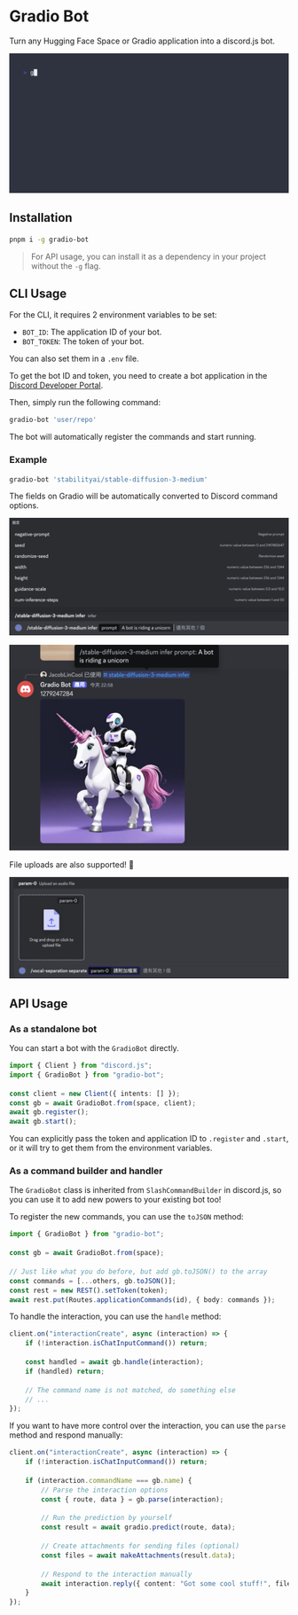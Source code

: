 # Gradio Bot

Turn any Hugging Face Space or Gradio application into a discord.js bot.

![sd-gif](./images/sd.gif)

## Installation

```bash
pnpm i -g gradio-bot
```

> For API usage, you can install it as a dependency in your project without the `-g` flag.

## CLI Usage

For the CLI, it requires 2 environment variables to be set:

-   `BOT_ID`: The application ID of your bot.
-   `BOT_TOKEN`: The token of your bot.

You can also set them in a `.env` file.

To get the bot ID and token, you need to create a bot application in the [Discord Developer Portal](https://discord.com/developers/applications).

Then, simply run the following command:

```bash
gradio-bot 'user/repo'
```

The bot will automatically register the commands and start running.

### Example

```bash
gradio-bot 'stabilityai/stable-diffusion-3-medium'
```

The fields on Gradio will be automatically converted to Discord command options.

![options](./images/options.png)

![sd3](./images/sd3.png)

File uploads are also supported! 🎉

![file](./images/file.png)

## API Usage

### As a standalone bot

You can start a bot with the `GradioBot` directly.

```ts
import { Client } from "discord.js";
import { GradioBot } from "gradio-bot";

const client = new Client({ intents: [] });
const gb = await GradioBot.from(space, client);
await gb.register();
await gb.start();
```

You can explicitly pass the token and application ID to `.register` and `.start`, or it will try to get them from the environment variables.

### As a command builder and handler

The `GradioBot` class is inherited from `SlashCommandBuilder` in discord.js, so you can use it to add new powers to your existing bot too!

To register the new commands, you can use the `toJSON` method:

```ts
import { GradioBot } from "gradio-bot";

const gb = await GradioBot.from(space);

// Just like what you do before, but add gb.toJSON() to the array
const commands = [...others, gb.toJSON()];
const rest = new REST().setToken(token);
await rest.put(Routes.applicationCommands(id), { body: commands });
```

To handle the interaction, you can use the `handle` method:

```ts
client.on("interactionCreate", async (interaction) => {
    if (!interaction.isChatInputCommand()) return;

    const handled = await gb.handle(interaction);
    if (handled) return;

    // The command name is not matched, do something else
    // ...
});
```

If you want to have more control over the interaction, you can use the `parse` method and respond manually:

```ts
client.on("interactionCreate", async (interaction) => {
    if (!interaction.isChatInputCommand()) return;

    if (interaction.commandName === gb.name) {
        // Parse the interaction options
        const { route, data } = gb.parse(interaction);

        // Run the prediction by yourself
        const result = await gradio.predict(route, data);

        // Create attachments for sending files (optional)
        const files = await makeAttachments(result.data);

        // Respond to the interaction manually
        await interaction.reply({ content: "Got some cool stuff!", files });
    }
});
```
